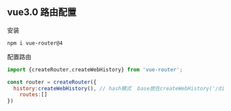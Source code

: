 ## vue3.0 路由配置

安装

```she
npm i vue-router@4
```

配置路由

```js
import {createRouter,createWebHistory} from 'vue-router';

const router = createRouter({
  history:createWebHistory(), // hash模式  base放在createWebHistory('/dist/')
	routes:[]
})
```

